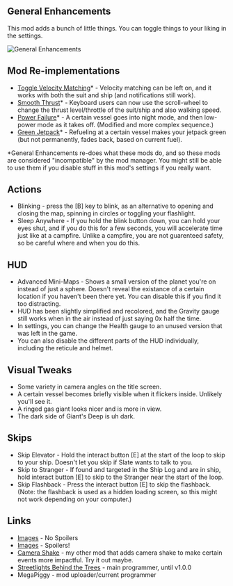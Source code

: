 ## General Enhancements
This mod adds a bunch of little things. You can toggle things to your liking in the settings.

![General Enhancements](https://raw.githubusercontent.com/MegaPiggy/SBtT.GeneralEnhancements/main/_ModThumbnail_GE_v4.png)

## Mod Re-implementations
- [Toggle Velocity Matching](https://outerwildsmods.com/mods/togglevelocitymatching/)* - Velocity matching can be left on, and it works with both the suit and ship (and notifications still work).
- [Smooth Thrust](https://outerwildsmods.com/mods/owsmooththrust/)* - Keyboard users can now use the scroll-wheel to change the thrust level/throttle of the suit/ship and also walking speed.
- [Power Failure](https://outerwildsmods.com/mods/powerfailure/)* - A certain vessel goes into night mode, and then low-power mode as it takes off. (Modified and more complex sequence.)
- [Green Jetpack](https://outerwildsmods.com/mods/greenjetpack/)* - Refueling at a certain vessel makes your jetpack green (but not permanently, fades back, based on current fuel).

*General Enhancements re-does what these mods do, and so these mods are considered "incompatible" by the mod manager.
You might still be able to use them if you disable stuff in this mod's settings if you really want.

## Actions
- Blinking - press the [B] key to blink, as an alternative to opening and closing the map, spinning in circles or toggling your flashlight.
- Sleep Anywhere - If you hold the blink button down, you can hold your eyes shut, and if you do this for a few seconds, you will accelerate time just like at a campfire. Unlike a campfire, you are not guarenteed safety, so be careful where and when you do this.

## HUD
- Advanced Mini-Maps - Shows a small version of the planet you're on instead of just a sphere. Doesn't reveal the existance of a certain location if you haven't been there yet. You can disable this if you find it too distracting.
- HUD has been slightly simplified and recolored, and the Gravity gauge still works when in the air instead of just saying 0x half the time.
- In settings, you can change the Health gauge to an unused version that was left in the game.
- You can also disable the different parts of the HUD individually, including the reticule and helmet.

## Visual Tweaks
- Some variety in camera angles on the title screen.
- A certain vessel becomes briefly visible when it flickers inside. Unlikely you'll see it.
- A ringed gas giant looks nicer and is more in view.
- The dark side of Giant's Deep is uh dark.

## Skips
- Skip Elevator - Hold the interact button [E] at the start of the loop to skip to your ship. Doesn't let you skip if Slate wants to talk to you.
- Skip to Stranger - If found and targeted in the Ship Log and are in ship, hold interact button [E] to skip to the Stranger near the start of the loop.
- Skip Flashback - Press the interact button [E] to skip the flashback. (Note: the flashback is used as a hidden loading screen, so this might not work depending on your computer.)

## Links
- [Images](https://imgur.com/a/GUV0ZOo) - No Spoilers
- [Images](https://imgur.com/a/TxW3zfD) - Spoilers!
- [Camera Shake](https://outerwildsmods.com/mods/camerashake/) - my other mod that adds camera shake to make certain events more impactful. Try it out maybe.
- [Streetlights Behind the Trees](https://www.youtube.com/@Sapphire12367) - main programmer, until v1.0.0
- MegaPiggy - mod uploader/current programmer
